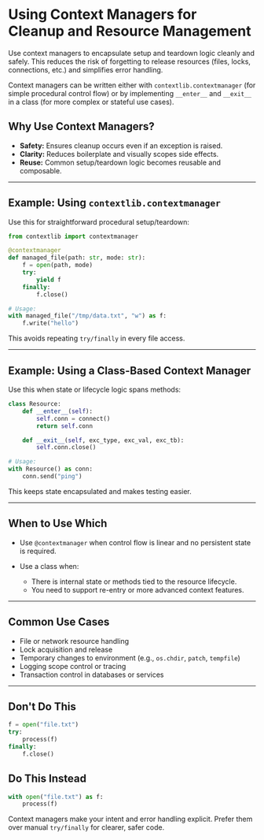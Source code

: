 # Using Context Managers for Cleanup and Resource Management

Use context managers to encapsulate setup and teardown logic cleanly and safely.
This reduces the risk of forgetting to release resources (files, locks,
connections, etc.) and simplifies error handling.

Context managers can be written either with `contextlib.contextmanager` (for
simple procedural control flow) or by implementing `__enter__` and `__exit__` in
a class (for more complex or stateful use cases).

## Why Use Context Managers?

- **Safety:** Ensures cleanup occurs even if an exception is raised.
- **Clarity:** Reduces boilerplate and visually scopes side effects.
- **Reuse:** Common setup/teardown logic becomes reusable and composable.

______________________________________________________________________

## Example: Using `contextlib.contextmanager`

Use this for straightforward procedural setup/teardown:

```python
from contextlib import contextmanager

@contextmanager
def managed_file(path: str, mode: str):
    f = open(path, mode)
    try:
        yield f
    finally:
        f.close()

# Usage:
with managed_file("/tmp/data.txt", "w") as f:
    f.write("hello")
```

This avoids repeating `try/finally` in every file access.

______________________________________________________________________

## Example: Using a Class-Based Context Manager

Use this when state or lifecycle logic spans methods:

```python
class Resource:
    def __enter__(self):
        self.conn = connect()
        return self.conn

    def __exit__(self, exc_type, exc_val, exc_tb):
        self.conn.close()

# Usage:
with Resource() as conn:
    conn.send("ping")
```

This keeps state encapsulated and makes testing easier.

______________________________________________________________________

## When to Use Which

- Use `@contextmanager` when control flow is linear and no persistent state is
  required.

- Use a class when:

  - There is internal state or methods tied to the resource lifecycle.
  - You need to support re-entry or more advanced context features.

______________________________________________________________________

## Common Use Cases

- File or network resource handling
- Lock acquisition and release
- Temporary changes to environment (e.g., `os.chdir`, `patch`, `tempfile`)
- Logging scope control or tracing
- Transaction control in databases or services

______________________________________________________________________

## Don't Do This

```python
f = open("file.txt")
try:
    process(f)
finally:
    f.close()
```

## Do This Instead

```python
with open("file.txt") as f:
    process(f)
```

Context managers make your intent and error handling explicit. Prefer them over
manual `try/finally` for clearer, safer code.
